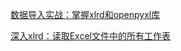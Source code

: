 [数据导入实战：掌握xlrd和openpyxl库](https://mp.weixin.qq.com/s/3CHqK1IXUQtl26jMxZxAgg)

[深入xlrd：读取Excel文件中的所有工作表](https://mp.weixin.qq.com/s/eiRjzD5cfDkhwjIL4O1PMQ)

